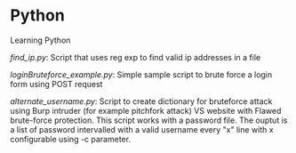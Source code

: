# Python

Learning Python

*find_ip.py*: Script that uses reg exp to find valid ip addresses in a file

*loginBruteforce_example.py*: Simple sample script to brute force a login form using POST request

*alternate_username.py*:  Script to create dictionary for bruteforce attack using Burp intruder (for example pitchfork attack) VS website with Flawed brute-force protection. This script works with a password file. The ouptut is a list of password intervalled with a valid username every "x" line with x configurable using -c parameter.  
